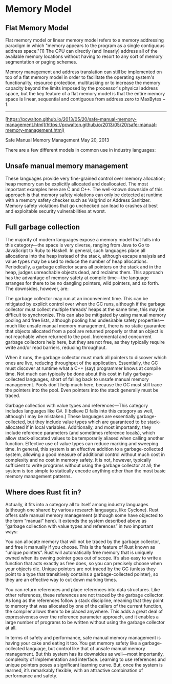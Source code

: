 # Memory Model


## Flat Memory Model

Flat memory model or linear memory model refers to a memory addressing paradigm in which "memory appears to the program as a single contiguous address space."[1] The CPU can directly (and linearly) address all of the available memory locations without having to resort to any sort of memory segmentation or paging schemes.

Memory management and address translation can still be implemented on top of a flat memory model in order to facilitate the operating system's functionality, resource protection, multitasking or to increase the memory capacity beyond the limits imposed by the processor's physical address space, but the key feature of a flat memory model is that the entire memory space is linear, sequential and contiguous from address zero to MaxBytes − 1.

---

[https://pcwalton.github.io/2013/05/20/safe-manual-memory-management.html](https://pcwalton.github.io/2013/05/20/safe-manual-memory-management.html)

Safe Manual Memory Management
May 20, 2013

There are a few different models in common use in industry languages:


## Unsafe manual memory management
These languages provide very fine-grained control over memory allocation; heap memory can be explicitly allocated and deallocated. The most important examples here are C and C++. The well-known downside of this approach is that memory safety violations can only be detected at runtime with a memory safety checker such as Valgrind or Address Sanitizer. Memory safety violations that go unchecked can lead to crashes at best and exploitable security vulnerabilities at worst.


## Full garbage collection
The majority of modern languages expose a memory model that falls into this category—the space is very diverse, ranging from Java to Go to JavaScript to Ruby to Haskell. In general, such languages place all allocations into the heap instead of the stack, although escape analysis and value types may be used to reduce the number of heap allocations. Periodically, a garbage collector scans all pointers on the stack and in the heap, judges unreachable objects dead, and reclaims them. This approach has the advantage of memory safety at compile time—the language arranges for there to be no dangling pointers, wild pointers, and so forth. The downsides, however, are:

The garbage collector may run at an inconvenient time. This can be mitigated by explicit control over when the GC runs, although if the garbage collector must collect multiple threads’ heaps at the same time, this may be difficult to synchronize. This can also be mitigated by using manual memory pooling and free lists, although pooling has undesirable safety properties—much like unsafe manual memory management, there is no static guarantee that objects allocated from a pool are returned properly or that an object is not reachable when returned to the pool. Incremental and concurrent garbage collectors help here, but they are not free, as they typically require write and/or read barriers, reducing throughput.

When it runs, the garbage collector must mark all pointers to discover which ones are live, reducing throughput of the application. Essentially, the GC must discover at runtime what a C++ (say) programmer knows at compile time. Not much can typically be done about this cost in fully garbage-collected languages, short of falling back to unsafe manual memory management. Pools don’t help much here, because the GC must still trace the pointers into the pool. Even pointers into the stack generally must be traced.

Garbage collection with value types and references—This category includes languages like C#. (I believe D falls into this category as well, although I may be mistaken.) These languages are essentially garbage-collected, but they include value types which are guaranteed to be stack-allocated if in local variables. Additionally, and most importantly, they include reference parameters (and sometimes reference locals), which allow stack-allocated values to be temporarily aliased when calling another function. Effective use of value types can reduce marking and sweeping time. In general, this system is an effective addition to a garbage-collected system, allowing a good measure of additional control without much cost in complexity and no cost in memory safety. It is not, however, typically sufficient to write programs without using the garbage collector at all; the system is too simple to statically encode anything other than the most basic memory management patterns.

## Where does Rust fit in? 

Actually, it fits into a category all to itself among industry languages (although one shared by various research languages, like Cyclone). Rust offers safe manual memory management (although some have objected to the term “manual” here). It extends the system described above as “garbage collection with value types and references” in two important ways:

You can allocate memory that will not be traced by the garbage collector, and free it manually if you choose. This is the feature of Rust known as “unique pointers”. Rust will automatically free memory that is uniquely owned when its owning pointer goes out of scope. It’s also easy to write a function that acts exactly as free does, so you can precisely choose when your objects die. Unique pointers are not traced by the GC (unless they point to a type that transitively contains a garbage-collected pointer), so they are an effective way to cut down marking times.

You can return references and place references into data structures. Like other references, these references are not traced by the garbage collector. As long as the references follow a stack discipline, meaning that they point to memory that was allocated by one of the callers of the current function, the compiler allows them to be placed anywhere. This adds a great deal of expressiveness over the reference parameter approach, and it enables a large number of programs to be written without using the garbage collector at all.

In terms of safety and performance, safe manual memory management is having your cake and eating it too. You get memory safety like a garbage-collected language, but control like that of unsafe manual memory management. But this system has its downsides as well—most importantly, complexity of implementation and interface. Learning to use references and unique pointers poses a significant learning curve. But, once the system is learned, it’s remarkably flexible, with an attractive combination of performance and safety.